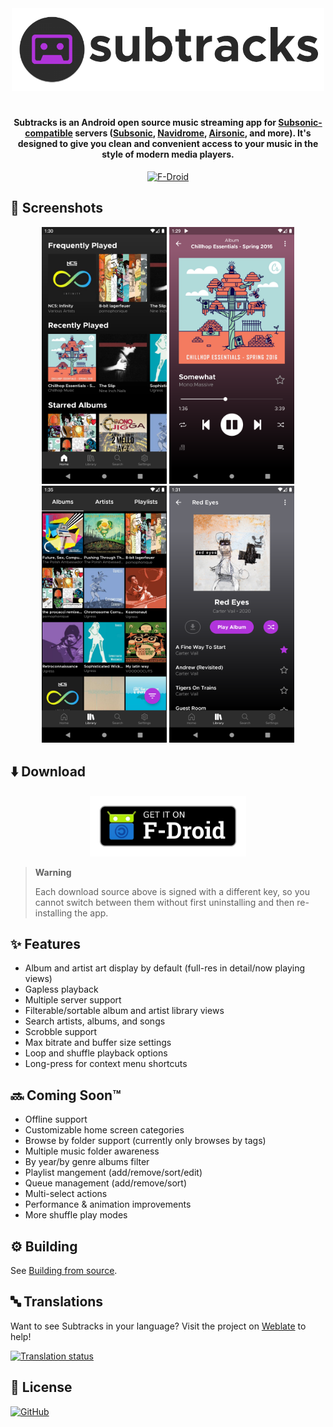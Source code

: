 <div align="center">

<img src=".assets/header.png" alt="subtracks logo" width="500"/>

#

#### Subtracks is an Android open source music streaming app for [Subsonic-compatible](http://www.subsonic.org/pages/api.jsp) servers ([Subsonic](http://www.subsonic.org/pages/index.jsp), [Navidrome](https://www.navidrome.org/), [Airsonic](https://airsonic.github.io/), and more). It's designed to give you clean and convenient access to your music in the style of modern media players.

[![F-Droid](https://img.shields.io/f-droid/v/com.subtracks?color=b4eb12&label=F-Droid&logo=fdroid&logoColor=1f78d2)](https://f-droid.org/en/packages/com.subtracks)
</div>


## 📱 Screenshots

<div align="center">
  <img src="metadata/en-US/images/phoneScreenshots/01_home.png" alt="home" width="200"/>
  <img src="metadata/en-US/images/phoneScreenshots/02_now-playing.png" alt="now playing" width="200"/>
  <img src="metadata/en-US/images/phoneScreenshots/03_library-albums.png" alt="library albums" width="200"/>
  <img src="metadata/en-US/images/phoneScreenshots/04_album.png" alt="album view" width="200"/>
</div>

## ⬇️ Download

<div align="center">
  <a href="https://f-droid.org/en/packages/com.subtracks/"><img src=".assets/f-droid-badge.png" width="250"></a>
</div>

>**Warning**
>
>Each download source above is signed with a different key, so you cannot switch between them without first uninstalling and then re-installing the app.

## ✨ Features

- Album and artist art display by default (full-res in detail/now playing views)
- Gapless playback
- Multiple server support
- Filterable/sortable album and artist library views
- Search artists, albums, and songs
- Scrobble support
- Max bitrate and buffer size settings
- Loop and shuffle playback options
- Long-press for context menu shortcuts

## 🔜 Coming Soon™

- Offline support
- Customizable home screen categories
- Browse by folder support (currently only browses by tags)
- Multiple music folder awareness
- By year/by genre albums filter
- Playlist mangement (add/remove/sort/edit)
- Queue management (add/remove/sort)
- Multi-select actions
- Performance & animation improvements
- More shuffle play modes

## ⚙️ Building

See [Building from source](BUILDING.md).

## 🔤 Translations

Want to see Subtracks in your language? Visit the project on [Weblate](https://hosted.weblate.org/engage/subtracks/) to help!

<a href="https://hosted.weblate.org/engage/subtracks/">
<img src="https://hosted.weblate.org/widgets/subtracks/-/subtracks/multi-auto.svg" alt="Translation status" />
</a>

## 📃 License

[![GitHub](https://img.shields.io/github/license/austinried/subtracks?style=for-the-badge)](https://github.com/austinried/subtracks/blob/main/LICENSE)
